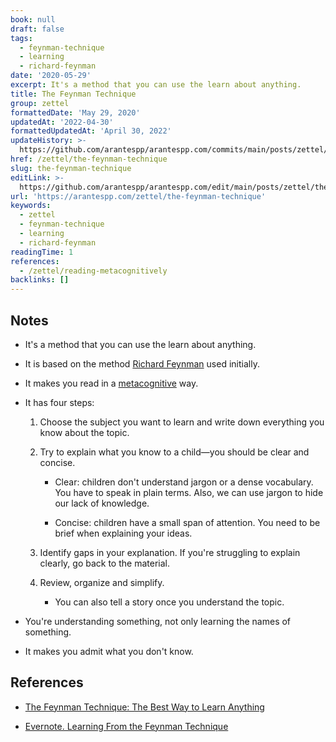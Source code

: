 ```yaml
---
book: null
draft: false
tags:
  - feynman-technique
  - learning
  - richard-feynman
date: '2020-05-29'
excerpt: It's a method that you can use the learn about anything.
title: The Feynman Technique
group: zettel
formattedDate: 'May 29, 2020'
updatedAt: '2022-04-30'
formattedUpdatedAt: 'April 30, 2022'
updateHistory: >-
  https://github.com/arantespp/arantespp.com/commits/main/posts/zettel/the-feynman-technique.md
href: /zettel/the-feynman-technique
slug: the-feynman-technique
editLink: >-
  https://github.com/arantespp/arantespp.com/edit/main/posts/zettel/the-feynman-technique.md
url: 'https://arantespp.com/zettel/the-feynman-technique'
keywords:
  - zettel
  - feynman-technique
  - learning
  - richard-feynman
readingTime: 1
references:
  - /zettel/reading-metacognitively
backlinks: []
---
```


## Notes

- It's a method that you can use the learn about anything.

- It is based on the method [Richard Feynman](/zettel/richard-feynman) used initially.

- It makes you read in a [metacognitive](/zettel/reading-metacognitively) way.

- It has four steps:

  1. Choose the subject you want to learn and write down everything you know about the topic.

  2. Try to explain what you know to a child—you should be clear and concise.

     - Clear: children don't understand jargon or a dense vocabulary. You have to speak in plain terms. Also, we can use jargon to hide our lack of knowledge.

     - Concise: children have a small span of attention. You need to be brief when explaining your ideas.

  3. Identify gaps in your explanation. If you're struggling to explain clearly, go back to the material.

  4. Review, organize and simplify.
     - You can also tell a story once you understand the topic.

- You're understanding something, not only learning the names of something.

- It makes you admit what you don't know.

## References

- [The Feynman Technique: The Best Way to Learn Anything](https://fs.blog/2012/04/feynman-technique/)

- [Evernote. Learning From the Feynman Technique](https://medium.com/taking-note/learning-from-the-feynman-technique-5373014ad230)
